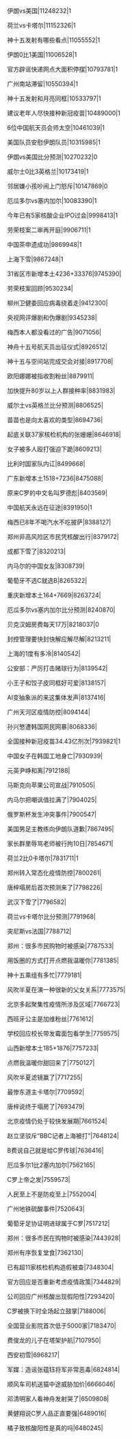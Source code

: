 伊朗vs美国|11248232|1

荷兰vs卡塔尔|11152326|1

神十五发射有哪些看点|11055552|1

伊朗0比1美国|11006528|1

官方辟谣快递网点大面积停摆|10793781|1

广州南站滞留|10550394|1

神十五发射和月亮同框|10533797|1

建议老年人尽快接种新冠疫苗|10489000|1

6位中国航天员会师太空|10461039|1

美国队员安慰伊朗队员|10315985|1

伊朗vs美国比分预测|10270232|0

威尔士0比3英格兰|10173419|1

邻居嫌小孩吵闹上门怒斥|10147869|0

厄瓜多尔vs塞内加尔|10083390|1

今年已有5家核酸企业IPO过会|9998413|1

劳荣枝案二审再开庭|9906711|1

中国茶申遗成功|9869948|1

上海下雪|9867248|1

31省区市新增本土4236+33376|9745390|

劳荣枝案回顾|9530234|

柳州卫健委回应病毒绕着走|9412300|

央视网评爆剧和伪爆剧|9345238|

梅西本人都没看过的广告|9071056|

神舟十五号航天员出征仪式|8926512|

神十五与空间站完成交会对接|8917708|

欧阳娜娜被指收割粉丝|8879911|

加快提升80岁以上人群接种率|8831983|

威尔士vs英格兰比分预测|8806525|

苗苗也是向太喜欢的类型|8694736|

起底关联37家核检机构的张姗姗|8646918|

女子被多人殴打强迫下跪|8609213|

比利时国家队内讧|8499668|

广东新增本土1518+7236|8475088|

原来C罗的中文名叫罗德彪|8403569|

中国航天永远在征途|8391950|1

梅西已8年不喝汽水不吃披萨|8388127|

郑州非高风险区市民凭核酸出行|8379172|

成都下雪了|8320213|

内马尔的中国女友|8308739|

葡萄牙不选C就选B|8265322|

重庆新增本土164+7669|8263724|

厄瓜多尔vs塞内加尔比分预测|8240870|

贝克汉姆房费每天17万|8218037|0

封控管理要快封快解应解尽解|8213211|

上海的1度有多冷|8140542|

公安部：严厉打击赌球行为|8139542|

小王子和饺子皮同框好可爱|8138157|

AI变抽象派的来这集体发声|8137416|

广州天河区疫情防控|8094144|

孙兴慜遭韩国网民网暴|8068336|

全国接种新冠疫苗34.43亿剂次|7939821|1

中国女子在韩国工地身亡|7930939|

元英尹峥和离|7912188|

马斯克向苹果公司宣战|7910505|

内马尔把嘲讽值拉满了|7904025|

俄罗斯杯发生冲突事件|7900547|

美国男足主教练向伊朗队道歉|7867495|

家长群里辱骂老师被行拘10日|7854671|

荷兰2比0卡塔尔|7831711|1

郑州转入常态化疫情防控|7800261|

唐梓塌房后首次预测来了|7798226|

武汉下雪了|7796582|

荷兰vs卡塔尔比分预测|7791968|

突尼斯vs法国|7788712|

郑州：很多市民购物时被感染|7787533|

用饭圈的方式打开点燃我温暖你|7781385|

神十五乘组有多忙|7779181|

风吹半夏在演一种很新的父女关系|7773575|

北京多起聚集性疫情所涉及区域|7766723|

西班牙公主是加维粉丝|7761612|

学校回应校长带发霉面包看学生|7759575|

山西新增本土185+1876|7757233|

点燃我温暖你甜回来了|7750127|

风吹半夏滤镜赢了|7717255|

最惨东道主卡塔尔|7709592|

唐梓说终于塌房了|7693479|

北京疫情仍处于较快发展期|7661524|

赵立坚驳斥“BBC记者上海被打”|7648124|

B费说自己就是给C罗传球|7636416|

厄瓜多尔1比2塞内加尔|7562165|

C罗上帝之发|7559573|

人民至上不是防疫至上|7552004|

广州地铁硫酸事件|7520643|

葡萄牙足协证明进球属于C罗|7517212|

郑州：很多市民在购物时被感染|7443928|

郑州有序恢复堂食|7362130|

已有超11家核检机构造假被查|7348304|

官方回应是否重新考虑疫情政策|7344829|

公司回应广州核酸出现假阳性|7293420|

C罗被换下时全场起立鼓掌|7188006|

全国营业影院首次低于5000家|7183470|

费俊龙的儿子在塔架护航|7107950|

西安初雪|6968217|

军媒：造谣张蕴钰将军非常恶毒|6824814|

顺风车司机送猫中途威胁加价|6666046|

邓清明家人看神舟发射哭了|6509808|

黄健翔说C罗人品正直要强|6489016|

橘子致核酸阳性是真的吗|6480245|

